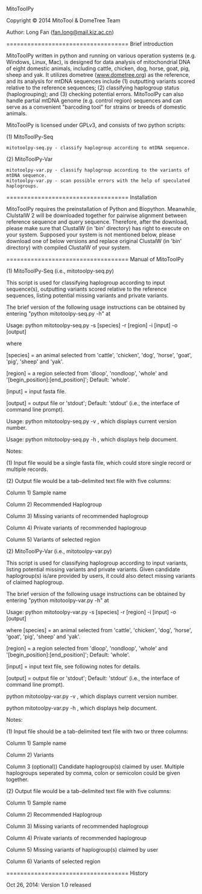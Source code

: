 MitoToolPy

Copyright © 2014 MitoTool & DomeTree Team 

Author: Long Fan (fan.long@mail.kiz.ac.cn)


===================================
Brief introduction

MitoToolPy written in python and running on various operation systems (e.g. Windows, Linux, Mac), is designed for data analysis of mitochondrial DNA of eight domestic animals, including cattle, chicken, dog, horse, goat, pig, sheep and yak. It utilizes dometree (www.dometree.org) as the reference, and its analysis for mtDNA sequences include (1) outputting variants scored relative to the reference sequences; (2) classifying haplogroup status (haplogrouping); and (3) checking potential errors. MitoToolPy can also handle partial mtDNA genome (e.g. control region) sequences and can serve as a convenient "barcoding tool" for strains or breeds of domestic animals.

MitoToolPy is licensed under GPLv3, and consists of two python scripts:

(1) MitoToolPy-Seq

    mitotoolpy-seq.py - classify haplogroup according to mtDNA sequence.

(2) MitoToolPy-Var

    mitotoolpy-var.py - classify haplogroup according to the variants of mtDNA sequence.
    mitotoolpy-var.py - scan possible errors with the help of speculated haplogroups.


===================================
Installation

MitoToolPy requires the preinstallation of Python and Biopython. Meanwhile, ClulstalW 2 will be downloaded together for pairwise alignment between reference sequence and query sequence. Therefore, after the download, please make sure that ClustalW (in 'bin' directory) has right to execute on your system. Supposed your system is not mentioned below, please download one of below versions and replace original ClustalW (in 'bin' directory) with compiled ClustalW of your system.


===================================
Manual of MitoToolPy

(1) MitoToolPy-Seq (i.e., mitotoolpy-seq.py)

This script is used for classifying haplogroup according to input sequence(s), outputting variants scored relative to the reference sequences, listing potential missing variants and private variants.

The brief version of the following usage instructions can be obtained by entering "python mitotoolpy-seq.py -h" at

Usage: python mitotoolpy-seq.py -s [species] -r [region] -i [input] -o [output]

where

[species] = an animal selected from 'cattle', 'chicken', 'dog', 'horse', 'goat', 'pig', 'sheep' and 'yak'.

[region] = a region selected from 'dloop', 'nondloop', 'whole' and '[begin_position]:[end_position]'; Default: 'whole'.

[input] = input fasta file.

[output] = output file or 'stdout'; Default: 'stdout' (i.e., the interface of command line prompt).

Usage: python mitotoolpy-seq.py -v , which displays current version number.

Usage: python mitotoolpy-seq.py -h , which displays help document.

Notes:

(1) Input file would be a single fasta file, which could store single record or multiple records.

(2) Output file would be a tab-delimited text file with five columns:

Column 1)  Sample name

Column 2)  Recommended Haplogroup

Column 3)  Missing variants of recommended haplogroup

Column 4)  Private variants of recommended haplogroup

Column 5)  Variants of selected region                   


(2) MitoToolPy-Var (i.e., mitotoolpy-var.py)

This script is used for classifying haplogroup according to input variants, listing potential missing variants and private variants. Given candidate haplogroup(s) is/are provided by users, it could also detect missing variants of claimed haplogroup.

The brief version of the following usage instructions can be obtained by entering "python mitotoolpy-var.py -h" at

Usage: python mitotoolpy-var.py -s [species] -r [region] -i [input] -o [output]

where
[species] = an animal selected from 'cattle', 'chicken', 'dog', 'horse', 'goat', 'pig', 'sheep' and 'yak'.

[region] = a region selected from 'dloop', 'nondloop', 'whole' and '[begin_position]:[end_position]'; Default: 'whole'.

[input] = input text file, see following notes for details.

[output] = output file or 'stdout'; Default: 'stdout' (i.e., the interface of command line prompt).

python mitotoolpy-var.py -v , which displays current version number.

python mitotoolpy-var.py -h , which displays help document.

Notes:

(1) Input file should be a tab-delimited text file with two or three columns:

Column 1)  Sample name

Column 2)  Variants

Column 3 (optional))  Candidate haplogroup(s) claimed by user. Multiple haplogroups seperated by comma, colon or semicolon could be given together.

(2) Output file would be a tab-delimited text file with five columns:

Column 1)  Sample name

Column 2)  Recommended Haplogroup

Column 3)  Missing variants of recommended haplogroup

Column 4)  Private variants of recommended haplogroup

Column 5)  Missing variants of haplogroup(s) claimed by user

Column 6)  Variants of selected region                   


===================================
History

Oct 26, 2014: Version 1.0 released

